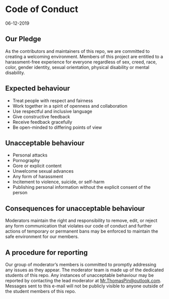 Code of Conduct
================
06-12-2019

## Our Pledge

As the contributors and maintainers of this repo, we are committed to creating a welcoming environment. Members of this project are entitled to a harassment-free experience for everyone regardless of sex, creed, race, color, gender identity, sexual orientation, physical disability or mental disability.


## Expected behaviour

  - Treat people with respect and fairness
  - Work together in a spirit of openness and collaboration
  - Use respectful and inclusive language
  - Give constructive feedback
  - Receive feedback gracefully
  - Be open-minded to differing points of view

## Unacceptable behaviour

  - Personal attacks
  - Pornography
  - Gore or explicit content  
  - Unwelcome sexual advances
  - Any form of harassment
  - Incitement to violence, suicide, or self-harm
  - Publishing personal information without the explicit consent of the
    person

## Consequences for unacceptable behaviour

Moderators maintain the right and responsibility to remove, edit, or reject any form communication that violates our code of conduct and further actions of temporary or permanent bans may be enforced to maintain the safe environment for our members.

## A procedure for reporting

Our group of moderator’s members is committed to promptly addressing any issues as they appear. The moderator team is made up of the dedicated students of this repo. Any instances of unacceptable behaviour may be reported by contacting the lead moderator at <Mr.ThomasPin@outlook.com>.
Messages sent to this e-mail will not be publicly visible to anyone outside of the student members of this repo.
